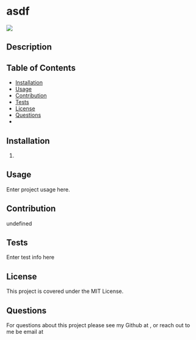 # asdf
![](https://img.shields.io/badge/license-MIT%20License-blue?style=flat-square)
## Description
 
## Table of Contents
* [Installation](#installation)
* [Usage](#usage)
* [Contribution](#contribution)
* [Tests](#tests)
* [License](#license)
* [Questions](#question)
*
## Installation
1. 

## Usage
 Enter project usage here.

 ## Contribution
 undefined

## Tests
 Enter test info here

## License
 This project is covered under the MIT License.

## Questions
 For questions about this project please see my Github at [](https://github.com/), or reach out to me be email at 